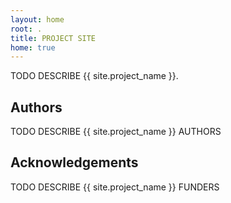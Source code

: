 ```yaml
---
layout: home
root: .
title: PROJECT SITE
home: true
---
```


TODO DESCRIBE {{ site.project_name }}.

## Authors

TODO DESCRIBE {{ site.project_name }} AUTHORS

## Acknowledgements

TODO DESCRIBE {{ site.project_name }} FUNDERS
